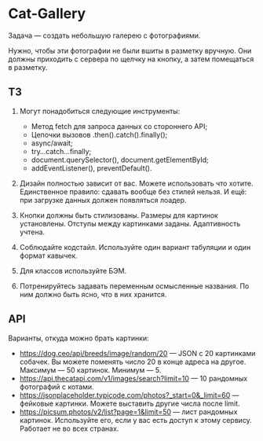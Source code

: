 # Cat-Gallery

Задача — создать небольшую галерею с фотографиями.

Нужно, чтобы эти фотографии не были вшиты в разметку вручную. Они должны приходить с сервера по щелчку на кнопку, а затем помещаться в разметку.

## ТЗ
1. Могут понадобиться следующие инструменты:

   * Метод fetch для запроса данных со стороннего API;
   * Цепочки вызовов .then().catch().finally();
   * async/await;
   * try…catch…finally;
   * document.querySelector(), document.getElementById;
   * addEventListener(), preventDefault().
2. Дизайн полностью зависит от вас. Можете использовать что хотите. Единственное правило: сдавать вообще без стилей нельзя. И ещё: при загрузке данных должен появляться лоадер.

3. Кнопки должны быть стилизованы. Размеры для картинок установлены. Отступы между картинками заданы. Адаптивность учтена.

4. Соблюдайте кодстайл. Используйте один вариант табуляции и один формат кавычек.
5. Для классов используйте БЭМ.
6. Потренируйтесь задавать переменным осмысленные названия. По ним должно быть ясно, что в них хранится.
## API
Варианты, откуда можно брать картинки:

* https://dog.ceo/api/breeds/image/random/20 — JSON с 20 картинками собачек. Вы можете поменять число 20 в конце адреса на другое. Максимум — 50 картинок. Минимум — 5.
* https://api.thecatapi.com/v1/images/search?limit=10 — 10 рандомных фотографий с котами.
* https://jsonplaceholder.typicode.com/photos?_start=0&_limit=60 — фейковые картинки. Можете выставить другие числа после limit.
* https://picsum.photos/v2/list?page=1&limit=50 — лист рандомных картинок. Используйте его, если у вас есть доступ к этому сервису. Работает не во всех странах.